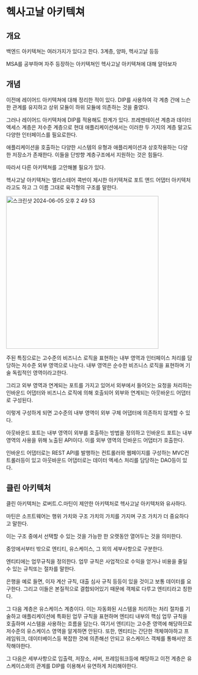 # 헥사고날 아키텍쳐

## 개요

백엔드 아키텍쳐는 여러가지가 있다고 한다. 3계층, 양파, 헥사고날 등등

MSA를 공부하며 자주 등장하는 아키텍쳐인 헥사고날 아키텍쳐에 대해 알아보자
 
## 개념

이전에 레이어드 아키텍쳐에 대해 정리한 적이 있다. DIP를 사용하여 각 계층 간에 느슨한 관계를 유지하고 상위 모듈이 하위 모듈에 의존하는 것을 줄였다.  

그러나 레이어드 아키텍처에 DIP를 적용해도 한계가 있다. 프레젠테이션 계층과 데이터 엑세스 계층은 저수준 계층으로 현대 애플리케이션에서는 이러한 두 가지의 계층 말고도 다양한 인터페이스를 필요로한다.

애플리케이션을 호출하는 다양한 시스템의 유형과 애플리케이션과 상호작용하는 다양한 저장소가 존재한다. 이들을 단방향 계층구조에서 지원하는 것은 힘들다.

따라서 다른 아키텍쳐를 고안해볼 필요가 있다.

헥사고날 아키텍쳐는 엘리스테어 콕반이 제시한 아키텍쳐로 포트 앤드 어댑터 아키텍처라고도 하고 그 이름 그대로 육각형의 구조를 말한다. 

<img width="412" alt="스크린샷 2024-06-05 오후 2 49 53" src="https://github.com/jh10253267/TIL/assets/108499717/713e5975-2ff3-4c9b-8842-5751a799d364">

주된 특징으로는 고수준의 비즈니스 로직을 표현하는 내부 영역과 인터페이스 처리를 담당하는 저수준 외부 영역으로 나눈다. 내부 영역은 순수한 비즈니스 로직을 표현하며 기술 독립적인 영역이라고한다.

그리고 외부 영역과 연계되는 포트를 가지고 있어서 외부에서 들어오는 요청을 처리하는 인바운드 어댑터와 비즈니스 로직에 의해 호출되어 외부와 연계되는 아웃바운드 어댑터로 구성된다.  

이렇게 구성하게 되면 고수준의 내부 영역이 외부 구체 어댑터에 의존하지 않게할 수 있다.

아웃바운드 포트는 내부 영역이 외부를 호출하는 방법을 정의하고 인바운드 포트는 내부 영역의 사용을 위해 노출된 API이다. 이를 외부 영역의 인바운드 어댑터가 호출한다.

인바운드 어댑터로는 REST API를 발행하는 컨트롤러와 웹페이지를 구성하는 MVC컨트롤러등이 있고 아웃바운드 어댑터로는 데이터 엑세스 처리를 담당하는 DAO등이 있다.

## 클린 아키텍처

클린 아키텍처는 로버트.C.마틴이 제안한 아키텍처로 헥사고날 아키텍처와 유사하다.

마틴은 소프트웨어는 행위 가치와 구조 가치의 가치를 가지며 구조 가치가 더 중요하다고 말한다.

이는 구조 중에서 선택할 수 있는 것을 가능한 한 오랫동안 열어두는 것을 의미한다.

중앙에서부터 밖으로 엔티티, 유스케이스, 그 외의 세부사항으로 구분한다.

엔티티에는 업무규칙을 정의한다. 업무 규칙은 사업적으로 수익을 얻거나 비용을 줄일 수 있는 규칙또는 절차를 말한다.

은행을 예로 들면, 이자 계산 규칙, 대출 심사 규칙 등등이 있을 것이고 보통 데이터를 요구한다. 그리고 이들은 본질적으로 결합되어있기 때문에 객체로 다루고 엔티티라고 칭한다.

그 다음 계층은 유스케이스 계층이다. 이는 자동화된 시스템을 처리하는 처리 절차를 기술하고 애플리케이션에 특화된 업무 규칙을 표현하며 엔티티 내부의 핵심 업무 규칙을 호출하며 시스템을 사용하는 흐름을 담는다. 여기서 엔티티는 고수준 영역에 해당하므로 저수준의 유스케이스 영역을 알게하면 안된다. 또한, 엔티티는 간단한 객체여야하고 프레임워크, 데이터베이스등 복잡한 것에 의존해선 안되고 유스케이스 객체를 통해서만 조작해야한다.

그 다음은 세부사항으로 입출력, 저장소, 서버, 프레임워크등에 해당하고 이전 계층은 유스케이스와의 관계를 DIP를 이용해서 유연하게 처리해야한다.
